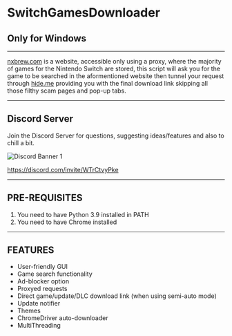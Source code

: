 # SwitchGamesDownloader
## Only for Windows

---

[nxbrew.com](nxbrew.com) is a website, accessible only using a proxy, where the majority of games for the Nintendo Switch are stored, this script will ask you for the game to be searched in the aformentioned website then tunnel your request through [hide.me](hide.me) providing you with the final download link skipping all those filthy scam pages and pop-up tabs.

---

## Discord Server
Join the Discord Server for questions, suggesting ideas/features and also to chill a bit.

![Discord Banner 1](https://discordapp.com/api/guilds/857306107113766912/widget.png?style=banner1)

https://discord.com/invite/WTrCtvyPke

---

## PRE-REQUISITES
1. You need to have Python 3.9 installed in PATH
2. You need to have Chrome installed
---

## FEATURES
* User-friendly GUI
* Game search functionality
* Ad-blocker option
* Proxyed requests
* Direct game/update/DLC download link (when using semi-auto mode)
* Update notifier
* Themes
* ChromeDriver auto-downloader
* MultiThreading
